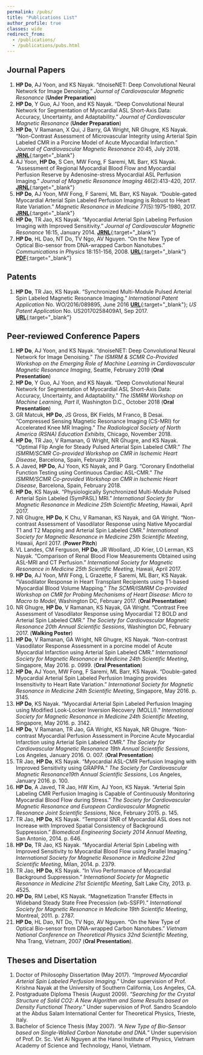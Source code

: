 ```yaml
---
permalink: /pubs/
title: "Publications List"
author_profile: true
classes: wide
redirect_from: 
  - /publications/
  - /publications/pubs.html
---
```


Journal Papers
------
1.	**HP Do**, AJ Yoon, and KS Nayak. “dnoiseNET: Deep Convolutional Neural Network for Image Denoising.” _Journal of Cardiovascular Magnetic Resonance_ (**Under Preparation**)  
1.	**HP Do**, Y Guo, AJ Yoon, and KS Nayak. “Deep Convolutional Neural Network for Segmentation of Myocardial ASL Short-Axis Data: Accuracy, Uncertainty, and Adaptability.” _Journal of Cardiovascular Magnetic Resonance_ (**Under Preparation**)  
1.	**HP Do**, V Ramanan, X Qui, J Barry, GA Wright, NR Ghugre, KS Nayak. “Non-Contrast Assessment of Microvascular Integrity using Arterial Spin Labeled CMR in a Porcine Model of Acute Myocardial Infarction.” _Journal of Cardiovascular Magnetic Resonance_ 20:45, July 2018. [**JRNL**](https://jcmr-online.biomedcentral.com/articles/10.1186/s12968-018-0468-5){:target="_blank"}  
1.	AJ Yoon, **HP Do**, S Cen, MW Fong, F Saremi, ML Barr, KS Nayak. “Assessment of Regional Myocardial Blood Flow and Myocardial Perfusion Reserve by Adenosine-stress Myocardial ASL Perfusion Imaging.” _Journal of Magnetic Resonance Imaging_ 46(2):413-420, 2017. [**JRNL**](https://onlinelibrary.wiley.com/doi/abs/10.1002/jmri.25604){:target="_blank"}  
1.	**HP Do**, AJ Yoon, MW Fong, F Saremi, ML Barr, KS Nayak. “Double-gated Myocardial Arterial Spin Labeled Perfusion Imaging is Robust to Heart Rate Variation.” _Magnetic Resonance in Medicine_ 77(5):1975-1980, 2017. [**JRNL**](https://onlinelibrary.wiley.com/doi/abs/10.1002/mrm.26282){:target="_blank"}  
1.	**HP Do**, TR Jao, KS Nayak. “Myocardial Arterial Spin Labeling Perfusion Imaging with Improved Sensitivity.” _Journal of Cardiovascular Magnetic Resonance_ 16:15, January 2014. [**JRNL**](https://jcmr-online.biomedcentral.com/articles/10.1186/1532-429X-16-15){:target="_blank"}  
1.	**HP Do**, HL Dao, NT Do, TV Ngo, AV Nguyen. “On the New Type of Optical Bio-sensor from DNA-wrapped Carbon Nanotubes.” _Communications in Physics_ 18:151-156, 2008. [**URL**](https://inis.iaea.org/search/searchsinglerecord.aspx?recordsFor=SingleRecord&RN=40073452){:target="_blank"} [**PDF**](http://222.252.30.203:8888/bitstream/123456789/3584/1/151-156_TC%20Vat%20ly_2008_V.18_So%203.pdf){:target="_blank"}  

Patents
------
1. **HP Do**, TR Jao, KS Nayak. “Synchronized Multi-Module Pulsed Arterial Spin Labeled Magnetic Resonance Imaging.” _International Patent Application_ No. WO/2016/089895, June 2016 [**URL**](https://patentscope.wipo.int/search/en/detail.jsf?docId=WO2016089895){:target="_blank"}; _US Patent Application_ No. US20170258409A1, Sep 2017. [**URL**](https://patents.google.com/patent/US20170258409A1/en){:target="_blank"}

Peer-reviewed Conference Papers
------
1.	**HP Do**, AJ Yoon, and KS Nayak. “dnoiseNET: Deep Convolutional Neural Network for Image Denoising.” _The ISMRM & SCMR Co-Provided Workshop on the Emerging Role of Machine Learning in Cardiovascular Magnetic Resonance Imaging_, Seattle, February 2019 (**Oral Presentation**)  
1.	**HP Do**, Y Guo, AJ Yoon, and KS Nayak. “Deep Convolutional Neural Network for Segmentation of Myocardial ASL Short-Axis Data: Accuracy, Uncertainty, and Adaptability.” _The ISMRM Workshop on Machine Learning, Part II_, Washington D.C., October 2018 (**Oral Presentation**)
1.	GR Matcuk, **HP Do**, JS Gross, BK Fields, M Franco, B Desai. “Compressed Sensing Magnetic Resonance Imaging (CS-MRI) for Accelerated Knee MR Imaging.” _The Radiological Society of North America (RSNA) Education Exhibits_, Chicago, November 2018.  
1.	**HP Do**, TR Jao, V Ramanan, G Wright, NR Ghugre, and KS Nayak. “Optimal Flip Angle for Steady Pulsed Arterial Spin Labeled CMR.” _The ISMRM/SCMR Co-provided Workshop on CMR in Ischemic Heart Disease_, Barcelona, Spain, February 2018.
1.	A Javed, **HP Do**, AJ Yoon, KS Nayak, and P Garg. “Coronary Endothelial Function Testing using Continuous Cardiac ASL-CMR.” _The ISMRM/SCMR Co-provided Workshop on CMR in Ischemic Heart Disease_, Barcelona, Spain, February 2018.
1.	**HP Do**, KS Nayak. “Physiologically Synchronized Multi-Module Pulsed Arterial Spin Labeled (SymPASL) MRI.” _International Society for Magnetic Resonance in Medicine 25th Scientific Meeting_, Hawaii, April 2017.
1.	NR Ghugre, **HP Do**, K Chu, V Ramanan, KS Nayak, and GA Wright. “Non-contrast Assessment of Vasodilator Response using Native Myocardial T1 and T2 Mapping and Arterial Spin Labeled CMR.” _International Society for Magnetic Resonance in Medicine 25th Scientific Meeting_, Hawaii, April 2017. (**Power Pitch**)
1.	VL Landes, CM Ferguson, **HP Do**, JR Woollard, JD Krier, LO Lerman, KS Nayak. “Comparison of Renal Blood Flow Measurements Obtained using ASL-MRI and CT Perfusion.” _International Society for Magnetic Resonance in Medicine 25th Scientific Meeting_, Hawaii, April 2017.
1.	**HP Do**, AJ Yoon, MW Fong, L Grazette, F Saremi, ML Barr, KS Nayak. “Vasodilator Response in Heart Transplant Recipients using T1-based Myocardial Blood Volume Mapping.” _The SCMR/ISMRM Co-provided Workshop on CMR for Probing Mechanisms of Heart Disease: Micro to Macro to Model_, Washington DC, February 2017. (**Oral Presentation**)
1.	NR Ghugre, **HP Do**, V Ramanan, KS Nayak, GA Wright. “Contrast Free Assessment of Vasodilator Response using Myocardial T2 BOLD and Arterial Spin Labeled CMR.” _The Society for Cardiovascular Magnetic Resonance 20th Annual Scientific Sessions_, Washington DC, February 2017. (**Walking Poster**)
1.	**HP Do**, V Ramanan, GA Wright, NR Ghugre, KS Nayak. “Non-contrast Vasodilator Response Assessment in a porcine model of Acute Myocardial Infarction using Arterial Spin Labeled CMR.” _International Society for Magnetic Resonance in Medicine 24th Scientific Meeting_, Singapore, May 2016. p. 0999. (**Oral Presentation**)
1.	**HP Do**, AJ Yoon, MW Fong, F Saremi, ML Barr, KS Nayak. “Double-gated Myocardial Arterial Spin Labeled Perfusion Imaging provides Insensitivity to Heart Rate Variation.” _International Society for Magnetic Resonance in Medicine 24th Scientific Meeting_, Singapore, May 2016. p. 3145.
1.	**HP Do**, KS Nayak. “Myocardial Arterial Spin Labeled Perfusion Imaging using Modified Look-Locker Inversion Recovery (MOLLI).” _International Society for Magnetic Resonance in Medicine 24th Scientific Meeting_, Singapore, May 2016. p. 3142.
1.	**HP Do**, V Ramanan, TR Jao, GA Wright, KS Nayak, NR Ghugre. “Non-contrast Myocardial Perfusion Assessment in Porcine Acute Myocardial Infarction using Arterial Spin Labeled CMR.” _The Society for Cardiovascular Magnetic Resonance 19th Annual Scientific Sessions_, Los Angeles, January 2016. O. 007. (**Oral Presentation**)
1.	TR Jao, **HP Do**, KS Nayak. “Myocardial ASL-CMR Perfusion Imaging with Improved Sensitivity using GRAPPA.” _The Society for Cardiovascular Magnetic Resonance19th Annual Scientific Sessions_, Los Angeles, January 2016. p. 100.
1.	**HP Do**, A Javed, TR Jao, HW Kim, AJ Yoon, KS Nayak. "Arterial Spin Labeling CMR Perfusion Imaging is Capable of Continuously Monitoring Myocardial Blood Flow during Stress.” _The Society for Cardiovascular Magnetic Resonance and European Cardiovascular Magnetic Resonance Joint Scientific Sessions_, Nice, February 2015. p. 145.
1.	TR Jao, **HP Do**, KS Nayak. “Temporal SNR of Myocardial ASL does not Increase with Improved Spatial Consistency of Background Suppression.” _Biomedical Engineering Society 2014 Annual Meeting_, San Antonio, 2014. p. 646.
1.	**HP Do**, TR Jao, KS Nayak. “Myocardial Arterial Spin Labeling with Improved Sensitivity to Myocardial Blood Flow using Parallel Imaging.” _International Society for Magnetic Resonance in Medicine 22nd Scientific Meeting_, Milan, 2014. p. 2379.
1.	TR Jao, **HP Do**, KS Nayak. “In Vivo Performance of Myocardial Background Suppression.” _International Society for Magnetic Resonance in Medicine 21st Scientific Meeting_, Salt Lake City, 2013. p. 4525.
1.	**HP Do**, RM Lebel, KS Nayak. “Magnetization Transfer Effects in Wideband Steady State Free Precession (wb-SSFP).” _International Society for Magnetic Resonance in Medicine 19th Scientific Meeting_, Montreal, 2011. p. 2787.
1.	**HP Do**, HL Dao, NT Do, TV Ngo, AV Nguyen. “On the New Type of Optical Bio-sensor from DNA-wrapped Carbon Nanotubes.” _Vietnam National Conference on Theoretical Physics 32nd Scientific Meeting_, Nha Trang, Vietnam, 2007 (**Oral Presentation**).

Theses and Disertation
------
1. Doctor of Philosophy Dissertation (May 2017). _“Improved Myocardial Arterial Spin Labeled Perfusion Imaging.”_ Under supervision of Prof. Krishna Nayak at the University of Southern California, Los Angeles, CA.
1. Postgraduate Diploma Thesis (August 2009). _“Searching for the Crystal Structure of Solid CO2: A New Algorithm and Some Results based on Density Functional Theory.”_ Under supervision of Prof. Sandro Scandolo at the Abdus Salam International Center for Theoretical Physics, Trieste, Italy.
1. Bachelor of Science Thesis (May 2007). _“A New Type of Bio-Sensor based on Single-Walled Carbon Nanotube and DNA.”_ Under supervision of Prof. Dr. Sc. Viet Ai Nguyen at the Hanoi Institute of Physics, Vietnam Academy of Science and Technology, Hanoi, Vietnam.
